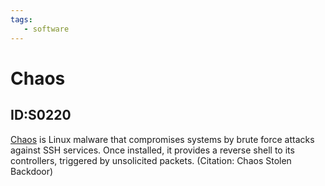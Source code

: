 ```yaml
---
tags:
   - software
---
```

# Chaos
## ID:S0220
[Chaos](/mitre/software/S0220) is Linux malware that compromises systems by brute force attacks against SSH services. Once installed, it provides a reverse shell to its controllers, triggered by unsolicited packets. (Citation: Chaos Stolen Backdoor)
